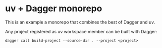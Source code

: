 # uv + Dagger monorepo

This is an example a monorepo that combines the best of Dagger and uv.

Any project registered as uv workspace member can be built with Dagger:

```shell
dagger call build-project --source-dir . --project <project>
```
